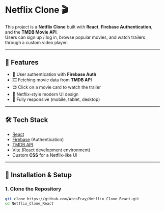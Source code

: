 # Netflix Clone 🎬

This project is a **Netflix Clone** built with **React**, **Firebase Authentication**, and the **TMDB Movie API**.  
Users can sign up / log in, browse popular movies, and watch trailers through a custom video player.

---

## 🚀 Features
- 🔐 User authentication with **Firebase Auth**  
- 🎞️ Fetching movie data from **TMDB API**  
- 📺 Click on a movie card to watch the trailer  
- 🎨 Netflix-style modern UI design  
- 📱 Fully responsive (mobile, tablet, desktop)  

---

## 🛠️ Tech Stack
- [React](https://react.dev/)  
- [Firebase](https://firebase.google.com/) (Authentication)  
- [TMDB API](https://www.themoviedb.org/documentation/api)  
- [Vite](https://vitejs.dev/) (React development environment)  
- Custom **CSS** for a Netflix-like UI  

---

## 📂 Installation & Setup

### 1. Clone the Repository
```bash
git clone https://github.com/AtesEray/Netflix_Clone_React.git
cd Netflix_Clone_React
